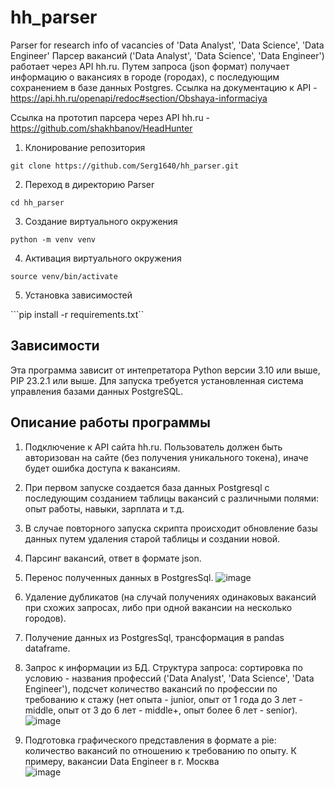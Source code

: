 # hh_parser
Parser for research info of vacancies of 'Data Analyst', 'Data Science',  'Data Engineer'
Парсер вакансий ('Data Analyst', 'Data Science',  'Data Engineer') работает через API hh.ru. Путем запроса (json формат) получает информацию о вакансиях в городе (городах), с последующим сохранением в базе данных Postgres. Ссылка на документацию к API -https://api.hh.ru/openapi/redoc#section/Obshaya-informaciya

Ссылка на прототип парсера через API hh.ru - https://github.com/shakhbanov/HeadHunter

1. Клонирование репозитория 

```git clone https://github.com/Serg1640/hh_parser.git```

2. Переход в директорию Parser

```cd hh_parser```

3. Создание виртуального окружения

```python -m venv venv```

4. Активация виртуального окружения

```source venv/bin/activate```

5. Установка зависимостей

```pip install -r requirements.txt``

<!--зависимости-->
## Зависимости
Эта программа зависит от интепретатора Python версии 3.10 или выше, PIP 23.2.1 или выше.
Для запуска требуется установленная система управления базами данных PostgreSQL.

## Описание работы программы

1) Подключение к API сайта hh.ru. Пользователь должен быть авторизован на сайте (без получения уникального токена), иначе будет ошибка доступа к вакансиям.
2) При первом запуске создается база данных Postgresql с последующим созданием таблицы вакансий с различными полями: опыт работы, навыки, зарплата и т.д. 
3) В случае повторного запуска скрипта происходит обновление базы данных путем удаления старой таблицы и создании новой.
4) Парсинг вакансий, ответ в формате json.
5) Перенос полученных данных в PostgresSql.
   ![image](https://github.com/user-attachments/assets/06254594-5f0c-401f-9d07-18a64f18a9e6)
6) Удаление дубликатов (на случай получениях одинаковых вакансий при схожих запросах, либо при одной вакансии на несколько городов).
7) Получение данных из PostgresSql, трансформация в pandas dataframe.
8) Запрос к информации из БД. Структура запроса: сортировка по условию - названия профессий ('Data Analyst', 'Data Science',  'Data Engineer'), подсчет количество вакансий по профессии по требованию к стажу (нет опыта - junior, опыт от 1 года до 3 лет - middle, опыт от 3 до 6 лет - middle+, опыт более 6 лет - senior).
    ![image](https://github.com/user-attachments/assets/321b6cd1-8d37-4166-b7a5-851a206c6820)

9) Подготовка графического представления в формате a pie: количество вакансий по отношению к требованию по опыту. К примеру, вакансии Data Engineer в г. Москва       
![image](https://github.com/user-attachments/assets/4c6e33bd-8dfa-4c53-b8bc-063be2e596f2)
